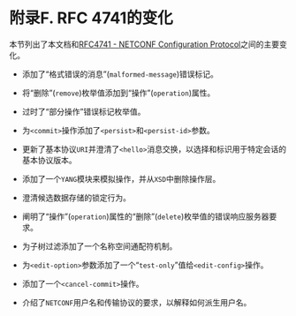 # 附录F. RFC 4741的变化

本节列出了本文档和[RFC4741 - NETCONF Configuration Protocol](https://tools.ietf.org/html/rfc4741)之间的主要变化。

- 添加了“格式错误的消息”(`malformed-message`)错误标记。

- 将“删除”(`remove`)枚举值添加到“操作”(`operation`)属性。

- 过时了“部分操作”错误标记枚举值。

- 为`<commit>`操作添加了`<persist>`和`<persist-id>`参数。

- 更新了基本协议`URI`并澄清了`<hello>`消息交换，以选择和标识用于特定会话的基本协议版本。

- 添加了一个`YANG`模块来模拟操作，并从`XSD`中删除操作层。

- 澄清候选数据存储的锁定行为。

- 阐明了“操作”(`operation`)属性的“删除”(`delete`)枚举值的错误响应服务器要求。

- 为子树过滤添加了一个名称空间通配符机制。

- 为`<edit-option>`参数添加了一个“`test-only`”值给`<edit-config>`操作。

- 添加了一个`<cancel-commit>`操作。

- 介绍了`NETCONF`用户名和传输协议的要求，以解释如何派生用户名。
